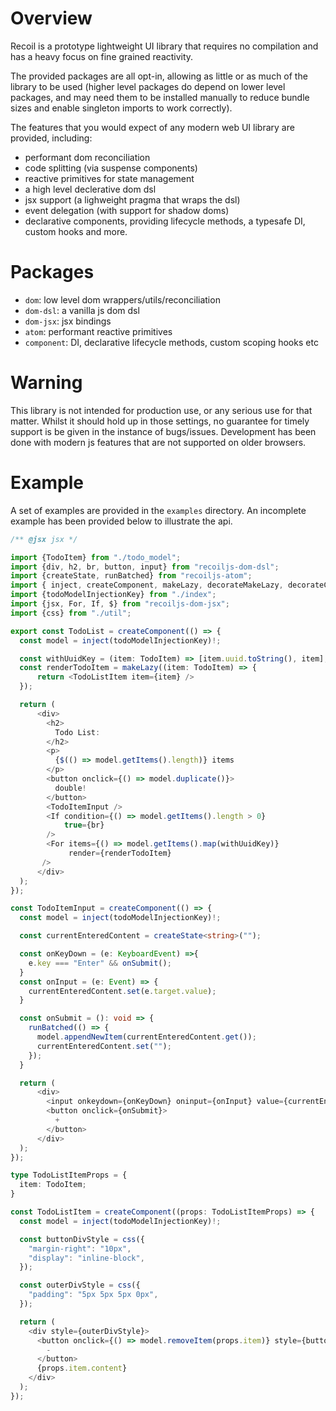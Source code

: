 # Overview

Recoil is a prototype lightweight UI library that requires no compilation and has a heavy focus on fine grained reactivity. 

The provided packages are all opt-in, allowing as little or as much of the library to be used (higher level packages do depend on lower level packages, and may need them to be installed manually to reduce bundle sizes and enable singleton imports to work correctly).

The features that you would expect of any modern web UI library are provided, including:
- performant dom reconciliation
- code splitting (via suspense components)
- reactive primitives for state management
- a high level declerative dom dsl
- jsx support (a lighweight pragma that wraps the dsl)
- event delegation (with support for shadow doms)
- declarative components, providing lifecycle methods, a typesafe DI, custom hooks and more.

# Packages
- `dom`: low level dom wrappers/utils/reconciliation
- `dom-dsl`: a vanilla js dom dsl
- `dom-jsx`: jsx bindings 
- `atom`: performant reactive primitives 
- `component`: DI, declarative lifecycle methods, custom scoping hooks etc

# Warning 

This library is not intended for production use, or any serious use for that matter. Whilst it should hold up in those settings, no guarantee for timely support is be given in the instance of bugs/issues. Development has been done with modern js features that are not supported on older browsers.

# Example

A set of examples are provided in the `examples` directory. An incomplete example has been provided below to illustrate the api.

```typescript jsx
/** @jsx jsx */

import {TodoItem} from "./todo_model";
import {div, h2, br, button, input} from "recoiljs-dom-dsl";
import {createState, runBatched} from "recoiljs-atom";
import { inject, createComponent, makeLazy, decorateMakeLazy, decorateCreateComponent } from "recoiljs-component";
import {todoModelInjectionKey} from "./index";
import {jsx, For, If, $} from "recoiljs-dom-jsx";
import {css} from "./util";

export const TodoList = createComponent(() => {
  const model = inject(todoModelInjectionKey)!;

  const withUuidKey = (item: TodoItem) => [item.uuid.toString(), item];
  const renderTodoItem = makeLazy((item: TodoItem) => {
      return <TodoListItem item={item} />
  });

  return (
      <div>
        <h2>
          Todo List:
        </h2>
        <p>
          {$(() => model.getItems().length)} items
        </p>
        <button onclick={() => model.duplicate()}>
          double!
        </button>
        <TodoItemInput />
        <If condition={() => model.getItems().length > 0}
            true={br}
        />
        <For items={() => model.getItems().map(withUuidKey)}
             render={renderTodoItem}
       />
      </div>
  );
});

const TodoItemInput = createComponent(() => {
  const model = inject(todoModelInjectionKey)!;

  const currentEnteredContent = createState<string>("");

  const onKeyDown = (e: KeyboardEvent) =>{
    e.key === "Enter" && onSubmit();
  }
  const onInput = (e: Event) => {
    currentEnteredContent.set(e.target.value);
  }

  const onSubmit = (): void => {
    runBatched(() => {
      model.appendNewItem(currentEnteredContent.get());
      currentEnteredContent.set("");
    });
  }

  return (
      <div>
        <input onkeydown={onKeyDown} oninput={onInput} value={currentEnteredContent}/>
        <button onclick={onSubmit}>
          +
        </button>
      </div>
  );
});

type TodoListItemProps = {
  item: TodoItem;
}

const TodoListItem = createComponent((props: TodoListItemProps) => {
  const model = inject(todoModelInjectionKey)!;

  const buttonDivStyle = css({
    "margin-right": "10px",
    "display": "inline-block",
  });

  const outerDivStyle = css({
    "padding": "5px 5px 5px 0px",
  });

  return (
    <div style={outerDivStyle}>
      <button onclick={() => model.removeItem(props.item)} style={buttonDivStyle}>
        -
      </button>
      {props.item.content}
    </div>
  );
});

```
